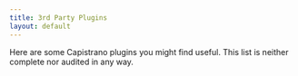 ```yaml
---
title: 3rd Party Plugins
layout: default
---
```


Here are some Capistrano plugins you might find useful.
This list is neither complete nor audited in any way.

<div class="github-widget" data-repo="capistrano-plugins/capistrano-postgresql"></div>

<div class="github-widget" data-repo="capistrano-plugins/capistrano-unicorn-nginx"></div>

<div class="github-widget" data-repo="capistrano-plugins/capistrano-rbenv-install"></div>

<div class="github-widget" data-repo="capistrano-plugins/capistrano-safe-deploy-to"></div>

<div class="github-widget" data-repo="capistrano-plugins/capistrano-ssh-doctor"></div>

<div class="github-widget" data-repo="scottsuch/capistrano-graphite"></div>

<div class="github-widget" data-repo="dei79/capistrano-rails-collection"></div>

<div class="github-widget" data-repo="qhwa/capistrano-hostmenu"></div>

